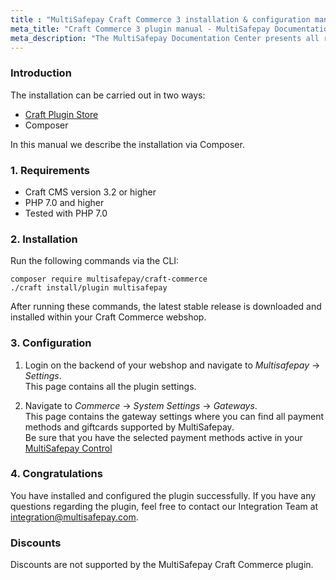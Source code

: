 ```yaml
---
title : "MultiSafepay Craft Commerce 3 installation & configuration manual"
meta_title: "Craft Commerce 3 plugin manual - MultiSafepay Documentation Center"
meta_description: "The MultiSafepay Documentation Center presents all relevant information about our Plugins and API. You can also find support pages for Payment Methods, Tools and General Questions as well as the contact details of our Support and Integration Teams."
---
```


### Introduction

The installation can be carried out in two ways:

+ [Craft Plugin Store](https://plugins.craftcms.com)
+ Composer

In this manual we describe the installation via Composer.

### 1. Requirements
- Craft CMS version 3.2 or higher
- PHP 7.0 and higher
- Tested with PHP 7.0 

### 2. Installation
Run the following commands via the CLI:

```
composer require multisafepay/craft-commerce
./craft install/plugin multisafepay
```

After running these commands, the latest stable release is downloaded and installed within your
Craft Commerce webshop.

### 3. Configuration
1. Login on the backend of your webshop and navigate to _Multisafepay_ -> _Settings_.  
This page contains all the plugin settings.

2. Navigate to _Commerce_ -> _System Settings_ -> _Gateways_.  
This page contains the gateway settings where you can find all payment methods and giftcards supported by MultiSafepay.  
Be sure that you have the selected payment methods active in your [MultiSafepay Control](https://merchant.multisafepay.com)

### 4. Congratulations
You have installed and configured the plugin successfully. If you have any questions regarding the plugin, feel free to contact our Integration Team at <integration@multisafepay.com>.

### Discounts
Discounts are not supported by the MultiSafepay Craft Commerce plugin.